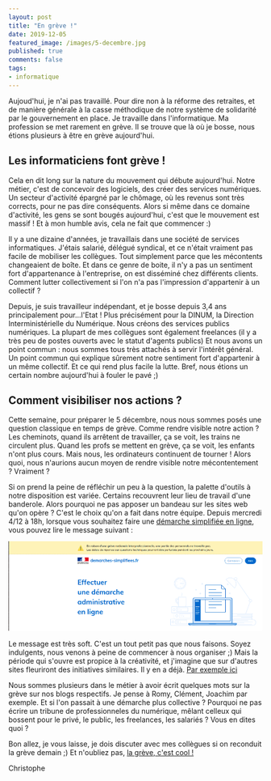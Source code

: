 ```yaml
---
layout: post
title: "En grève !"
date: 2019-12-05
featured_image: /images/5-decembre.jpg
published: true
comments: false
tags:
- informatique
---
```


Aujoud'hui, je n'ai pas travaillé. Pour dire non à la réforme des retraites, et de manière générale à la casse méthodique de notre système de solidarité par le gouvernement en place. Je travaille dans l'informatique. Ma profession se met rarement en grève. Il se trouve que là où je bosse, nous étions plusieurs à être en grève aujourd'hui.

## Les informaticiens font grève !


Cela en dit long sur la nature du mouvement qui débute aujourd'hui. Notre métier, c'est de concevoir des logiciels, des créer des services numériques. Un secteur d'activité épargné par le chômage, où les revenus sont très corrects, pour ne pas dire conséquents. Alors si même dans ce domaine d'activité, les gens se sont bougés aujourd'hui, c'est que le mouvement est massif ! Et à mon humble avis, cela ne fait que commencer :)

Il y a une dizaine d'années, je travaillais dans une société de services informatiques. J'étais salarié, délégué syndical, et ce n'était vraiment pas facile de mobiliser les collègues. Tout simplement parce que les mécontents changeaient de boîte. Et dans ce genre de boite, il n'y a pas un sentiment fort d'appartenance à l'entreprise, on est disséminé chez différents clients. Comment lutter collectivement si l'on n'a pas l'impression d'appartenir à un collectif ?

Depuis, je suis travailleur indépendant, et je bosse depuis 3,4 ans principalement pour...l'Etat ! Plus précisément pour la DINUM, la Direction Interministérielle du Numérique. Nous créons des services publics numériques. La plupart de mes collègues sont également freelances (il y a très peu de postes ouverts avec le statut d'agents publics) Et nous avons un point commun : nous sommes tous très attachés à servir l'intérêt général. Un point commun qui explique sûrement notre sentiment fort d'appartenir à un même collectif. Et ce qui rend plus facile la lutte. Bref, nous étions un certain nombre aujourd'hui à fouler le pavé ;)

## Comment visibiliser nos actions ?

Cette semaine, pour préparer le 5 décembre, nous nous sommes posés une question classique en temps de grève. Comme rendre visible notre action ? Les cheminots, quand ils arrêtent de travailler, ça se voit, les trains ne circulent plus. Quand les profs se mettent en grève, ça se voit, les enfants n'ont plus cours. Mais nous, les ordinateurs continuent de tourner ! Alors quoi, nous n'aurions aucun moyen de rendre visible notre mécontentement ? Vraiment ?

Si on prend la peine de réfléchir un peu à la question, la palette d'outils à notre disposition est variée. Certains recouvrent leur lieu de travail d'une banderole. Alors pourquoi ne pas apposer un bandeau sur les sites web qu'on opère ? C'est le choix qu'on a fait dans notre équipe. Depuis mercredi 4/12 à 18h, lorsque vous souhaitez faire une [démarche simplifiée en ligne](https://demarches-simplifiees.fr), vous pouvez lire le message suivant :

![Bandeau](/images/bandeau-ds.png)

Le message est très soft. C'est un tout petit pas que nous faisons. Soyez indulgents, nous venons à peine de commencer à nous organiser ;) Mais la période qui s'ouvre est propice à la créativité, et j'imagine que sur d'autres sites fleuriront des initiatives similaires. Il y en a déjà. [Par exemple ici](http://romy.tetue.net/comment-faire-greve)

Nous sommes plusieurs dans le métier à avoir écrit quelques mots sur la grève sur nos blogs respectifs. Je pense à Romy, Clément, Joachim par exemple. Et si l'on passait à une démarche plus collective ? Pourquoi ne pas écrire un tribune de professionneles du numérique, mêlant celleux qui bossent pour le privé, le public, les freelances, les salariés ? Vous en dites quoi ?

Bon allez, je vous laisse, je dois discuter avec mes collègues si on reconduit la grève demain ;) Et n'oubliez pas, [la grève, c'est cool !](http://greve.cool)

Christophe
